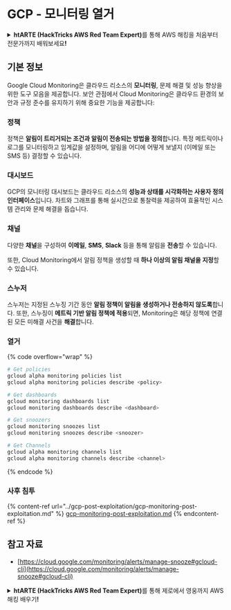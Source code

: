 # GCP - 모니터링 열거

<details>

<summary><strong>htARTE (HackTricks AWS Red Team Expert)</strong>를 통해 AWS 해킹을 처음부터 전문가까지 배워보세요<strong>!</strong></summary>

HackTricks를 지원하는 다른 방법:

* HackTricks에서 **회사 광고를 보거나 HackTricks를 PDF로 다운로드**하려면 [**SUBSCRIPTION PLANS**](https://github.com/sponsors/carlospolop)를 확인하세요!
* [**공식 PEASS & HackTricks 스웨그**](https://peass.creator-spring.com)를 얻으세요.
* [**The PEASS Family**](https://opensea.io/collection/the-peass-family)를 발견하세요. 독점적인 [**NFTs**](https://opensea.io/collection/the-peass-family) 컬렉션입니다.
* 💬 [**Discord 그룹**](https://discord.gg/hRep4RUj7f) 또는 [**텔레그램 그룹**](https://t.me/peass)에 **참여**하거나 **Twitter** 🐦 [**@carlospolopm**](https://twitter.com/carlospolopm)**을** **팔로우**하세요.
* **HackTricks**와 **HackTricks Cloud** github 저장소에 PR을 제출하여 **해킹 트릭을 공유**하세요.

</details>

## 기본 정보

Google Cloud Monitoring은 클라우드 리소스의 **모니터링**, 문제 해결 및 성능 향상을 위한 도구 모음을 제공합니다. 보안 관점에서 Cloud Monitoring은 클라우드 환경의 보안과 규정 준수를 유지하기 위해 중요한 기능을 제공합니다:

### 정책

정책은 **알림이 트리거되는 조건과 알림이 전송되는 방법을 정의**합니다. 특정 메트릭이나 로그를 모니터링하고 임계값을 설정하며, 알림을 어디에 어떻게 보낼지 (이메일 또는 SMS 등) 결정할 수 있습니다.

### 대시보드

GCP의 모니터링 대시보드는 클라우드 리소스의 **성능과 상태를 시각화하는 사용자 정의 인터페이스**입니다. 차트와 그래프를 통해 실시간으로 통찰력을 제공하여 효율적인 시스템 관리와 문제 해결을 돕습니다.

### 채널

다양한 **채널**을 구성하여 **이메일**, **SMS**, **Slack** 등을 통해 알림을 **전송**할 수 있습니다.

또한, Cloud Monitoring에서 알림 정책을 생성할 때 **하나 이상의 알림 채널을 지정**할 수 있습니다.

### 스누저

스누저는 지정된 스누징 기간 동안 **알림 정책이 알림을 생성하거나 전송하지 않도록**합니다. 또한, 스누징이 **메트릭 기반 알림 정책에 적용**되면, Monitoring은 해당 정책에 연결된 모든 미해결 사건을 **해결**합니다.

### 열거

{% code overflow="wrap" %}
```bash
# Get policies
gcloud alpha monitoring policies list
gcloud alpha monitoring policies describe <policy>

# Get dashboards
gcloud monitoring dashboards list
gcloud monitoring dashboards describe <dashboard>

# Get snoozers
gcloud monitoring snoozes list
gcloud monitoring snoozes describe <snoozer>

# Get Channels
gcloud alpha monitoring channels list
gcloud alpha monitoring channels describe <channel>
```
{% endcode %}

### 사후 침투

{% content-ref url="../gcp-post-exploitation/gcp-monitoring-post-exploitation.md" %}
[gcp-monitoring-post-exploitation.md](../gcp-post-exploitation/gcp-monitoring-post-exploitation.md)
{% endcontent-ref %}

## 참고 자료

* [https://cloud.google.com/monitoring/alerts/manage-snooze#gcloud-cli](https://cloud.google.com/monitoring/alerts/manage-snooze#gcloud-cli)

<details>

<summary><strong>htARTE (HackTricks AWS Red Team Expert)</strong>를 통해 제로에서 영웅까지 AWS 해킹 배우기<strong>!</strong></summary>

HackTricks를 지원하는 다른 방법:

* **회사를 HackTricks에서 광고하거나 HackTricks를 PDF로 다운로드**하려면 [**SUBSCRIPTION PLANS**](https://github.com/sponsors/carlospolop)를 확인하세요!
* [**공식 PEASS & HackTricks 스웨그**](https://peass.creator-spring.com)를 얻으세요.
* [**The PEASS Family**](https://opensea.io/collection/the-peass-family)를 발견하세요. 독점적인 [**NFTs**](https://opensea.io/collection/the-peass-family) 컬렉션입니다.
* 💬 [**Discord 그룹**](https://discord.gg/hRep4RUj7f) 또는 [**텔레그램 그룹**](https://t.me/peass)에 **참여**하거나 **Twitter** 🐦 [**@carlospolopm**](https://twitter.com/carlospolopm)**을** **팔로우**하세요.
* **HackTricks**와 [**HackTricks Cloud**](https://github.com/carlospolop/hacktricks-cloud) github 저장소에 PR을 제출하여 **해킹 트릭을 공유**하세요.

</details>
